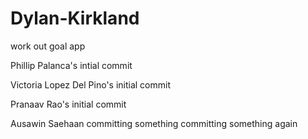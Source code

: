 # Dylan-Kirkland
work out goal app

Phillip Palanca's intial commit 

Victoria Lopez Del Pino's initial commit

Pranaav Rao's initial commit

Ausawin Saehaan committing something
	committing something again